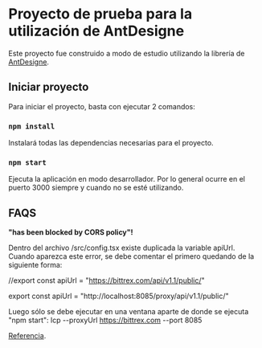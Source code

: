 # Proyecto de prueba para la utilización de AntDesigne

Este proyecto fue construido a modo de estudio utilizando la librería de [AntDesigne](https://ant.design/).

## Iniciar proyecto

Para iniciar el proyecto, basta con ejecutar 2 comandos:

### `npm install`

Instalará todas las dependencias necesarias para el proyecto.

### `npm start`

Ejecuta la aplicación en modo desarrollador. Por lo general ocurre en el puerto 3000 siempre y cuando no se esté utilizando.

## FAQS

**"has been blocked by CORS policy"!**

Dentro del archivo /src/config.tsx existe duplicada la variable apiUrl. Cuando aparezca este error, se debe comentar el primero quedando de la siguiente forma:

//export const apiUrl = "https://bittrex.com/api/v1.1/public/"

export const apiUrl = "http://localhost:8085/proxy/api/v1.1/public/"


Luego sólo se debe ejecutar en una ventana aparte de donde se ejecuta "npm start": 
lcp --proxyUrl https://bittrex.com --port 8085 

[Referencia](https://www.npmjs.com/package/local-cors-proxy).
